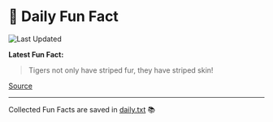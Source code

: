 # 🌟 Daily Fun Fact

![Last Updated](https://img.shields.io/badge/Last_Updated-2025_07_16-blue?style=flat-square)

**Latest Fun Fact:**

> Tigers not only have striped fur, they have striped skin!

[Source](http://www.djtech.net/humor/useless_facts.htm)

---

Collected Fun Facts are saved in [daily.txt](daily.txt) 📚
